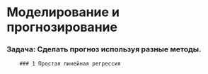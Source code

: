 # Моделирование и прогнозирование
### Задача: Сделать прогноз используя разные методы.
        ### 1 Простая линейная регрессия
